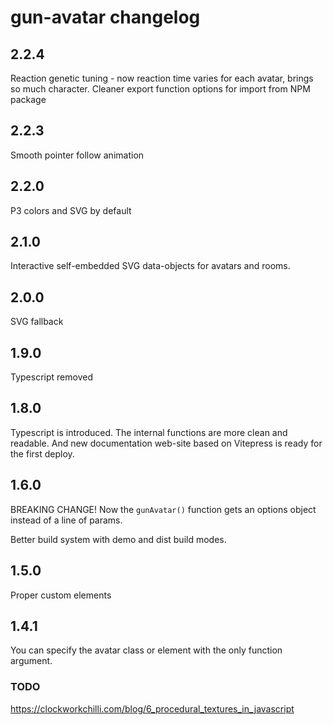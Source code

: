 # gun-avatar changelog

## 2.2.4

Reaction genetic tuning - now reaction time varies for each avatar, brings so much character. Cleaner export function options for import from NPM package

## 2.2.3

Smooth pointer follow animation

## 2.2.0

P3 colors and SVG by default

## 2.1.0

Interactive self-embedded SVG data-objects for avatars and rooms.

## 2.0.0

SVG fallback

## 1.9.0

Typescript removed

## 1.8.0

Typescript is introduced. The internal functions are more clean and readable. And new documentation web-site based on Vitepress is ready for the first deploy.

## 1.6.0

BREAKING CHANGE! Now the `gunAvatar()` function gets an options object instead of a line of params.

Better build system with demo and dist build modes.

## 1.5.0

Proper custom elements

## 1.4.1

You can specify the avatar class or element with the only function argument.

### TODO

https://clockworkchilli.com/blog/6_procedural_textures_in_javascript
